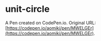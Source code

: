 # unit-circle

A Pen created on CodePen.io. Original URL: [https://codepen.io/aomiki/pen/MWELGEr](https://codepen.io/aomiki/pen/MWELGEr).


